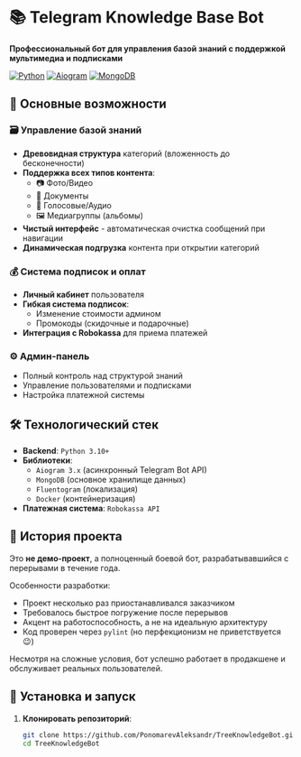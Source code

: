 # 📚 Telegram Knowledge Base Bot

**Профессиональный бот для управления базой знаний с поддержкой мультимедиа и подписками**

[![Python](https://img.shields.io/badge/Python-3.10%2B-blue)](https://python.org)
[![Aiogram](https://img.shields.io/badge/Aiogram-3.x-blue)](https://docs.aiogram.dev/)
[![MongoDB](https://img.shields.io/badge/MongoDB-6.0%2B-green)](https://www.mongodb.com/)

## 🌟 Основные возможности

### 🗃️ Управление базой знаний
- **Древовидная структура** категорий (вложенность до бесконечности)
- **Поддержка всех типов контента**:
  - 📷 Фото/Видео
  - 📄 Документы
  - 🎤 Голосовые/Аудио
  - 🖼️ Медиагруппы (альбомы)
- **Чистый интерфейс** - автоматическая очистка сообщений при навигации
- **Динамическая подгрузка** контента при открытии категорий

### 💰 Система подписок и оплат
- **Личный кабинет** пользователя
- **Гибкая система подписок**:
  - Изменение стоимости админом
  - Промокоды (скидочные и подарочные)
- **Интеграция с Robokassa** для приема платежей

### ⚙️ Админ-панель
- Полный контроль над структурой знаний
- Управление пользователями и подписками
- Настройка платежной системы

## 🛠 Технологический стек

- **Backend**: `Python 3.10+`
- **Библиотеки**:
  - `Aiogram 3.x` (асинхронный Telegram Bot API)
  - `MongoDB` (основное хранилище данных)
  - `Fluentogram` (локализация)
  - `Docker` (контейнеризация)
- **Платежная система**: `Robokassa API`

## 📖 История проекта

Это **не демо-проект**, а полноценный боевой бот, разрабатывавшийся с перерывами в течение года. 

Особенности разработки:
- Проект несколько раз приостанавливался заказчиком
- Требовалось быстрое погружение после перерывов
- Акцент на работоспособность, а не на идеальную архитектуру
- Код проверен через `pylint` (но перфекционизм не приветствуется 😉)

Несмотря на сложные условия, бот успешно работает в продакшене и обслуживает реальных пользователей.

## 🚀 Установка и запуск

1. **Клонировать репозиторий**:
   ```bash
   git clone https://github.com/PonomarevAleksandr/TreeKnowledgeBot.git
   cd TreeKnowledgeBot
